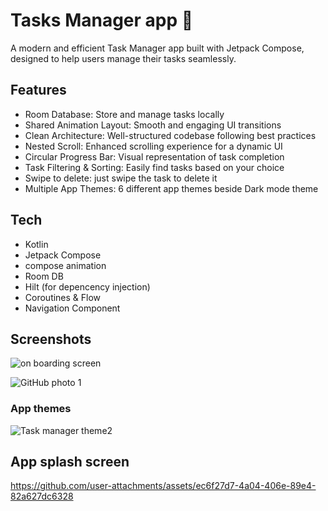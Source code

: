 # Tasks Manager app 🚀
A modern and efficient Task Manager app built with Jetpack Compose, designed to help users manage their tasks seamlessly.

## Features
- Room Database: Store and manage tasks locally
- Shared Animation Layout: Smooth and engaging UI transitions
-  Clean Architecture: Well-structured codebase following best practices
-  Nested Scroll: Enhanced scrolling experience for a dynamic UI
-  Circular Progress Bar: Visual representation of task completion
-  Task Filtering & Sorting: Easily find tasks based on your choice
-  Swipe to delete: just swipe the task to delete it
-  Multiple App Themes: 6 different app themes beside Dark mode theme

## Tech
- Kotlin
- Jetpack Compose
- compose animation
- Room DB
- Hilt (for depencency injection)
- Coroutines & Flow
- Navigation Component

## Screenshots
![on boarding screen](https://github.com/user-attachments/assets/dd2d908a-2c04-4e4e-bdad-2d3a297bf7dc)

![GitHub photo 1](https://github.com/user-attachments/assets/95697658-64de-4af2-98a0-6d9760d688cf)

### App themes
![Task manager theme2](https://github.com/user-attachments/assets/61726e5e-d143-455f-a31c-acf52906bdfe)

## App splash screen
https://github.com/user-attachments/assets/ec6f27d7-4a04-406e-89e4-82a627dc6328



